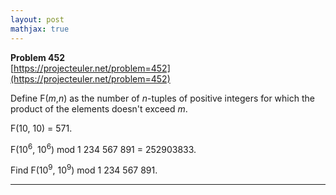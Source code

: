 ```yaml
---
layout: post
mathjax: true
---
```

**Problem 452**  
[https://projecteuler.net/problem=452](https://projecteuler.net/problem=452)

<p>Define F(<var>m</var>,<var>n</var>) as the number of <var>n</var>-tuples of positive integers for which the product of the elements doesn't exceed <var>m</var>.</p>
<p>F(10, 10) = 571.</p>
<p>F(10<sup>6</sup>, 10<sup>6</sup>) mod 1 234 567 891 = 252903833.</p>
<p>Find F(10<sup>9</sup>, 10<sup>9</sup>) mod 1 234 567 891.</p>

---
